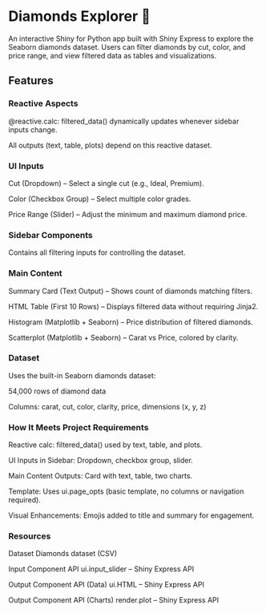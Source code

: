 # Diamonds Explorer 💎
An interactive Shiny for Python app built with Shiny Express to explore the Seaborn diamonds dataset. Users can filter diamonds by cut, color, and price range, and view filtered data as tables and visualizations.

## Features
### Reactive Aspects
@reactive.calc: filtered_data() dynamically updates whenever sidebar inputs change.

All outputs (text, table, plots) depend on this reactive dataset.

### UI Inputs
Cut (Dropdown) – Select a single cut (e.g., Ideal, Premium).

Color (Checkbox Group) – Select multiple color grades.

Price Range (Slider) – Adjust the minimum and maximum diamond price.

### Sidebar Components
Contains all filtering inputs for controlling the dataset.

### Main Content
Summary Card (Text Output) – Shows count of diamonds matching filters.

HTML Table (First 10 Rows) – Displays filtered data without requiring Jinja2.

Histogram (Matplotlib + Seaborn) – Price distribution of filtered diamonds.

Scatterplot (Matplotlib + Seaborn) – Carat vs Price, colored by clarity.

### Dataset
Uses the built-in Seaborn diamonds dataset:

54,000 rows of diamond data

Columns: carat, cut, color, clarity, price, dimensions (x, y, z)

### How It Meets Project Requirements
Reactive calc: filtered_data() used by text, table, and plots.

UI Inputs in Sidebar: Dropdown, checkbox group, slider.

Main Content Outputs: Card with text, table, two charts.

Template: Uses ui.page_opts (basic template, no columns or navigation required).

Visual Enhancements: Emojis added to title and summary for engagement.

### Resources
Dataset
Diamonds dataset (CSV)

Input Component API
ui.input_slider – Shiny Express API

Output Component API (Data)
ui.HTML – Shiny Express API

Output Component API (Charts)
render.plot – Shiny Express API
